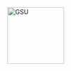 <img width="129" alt="GSU" src="https://github.com/spawar2/2018-Poster-Day/assets/25118302/6331f2a7-4b98-44db-88bf-c6a882828ec3">
